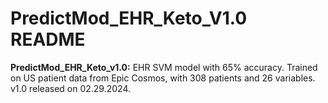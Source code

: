 # PredictMod_EHR_Keto_V1.0 README
**PredictMod_EHR_Keto_v1.0:** EHR SVM model with 65% accuracy. Trained on US patient data from Epic Cosmos, with 308 patients and 26 variables. v1.0 released on 02.29.2024.  
